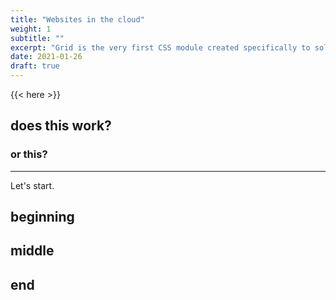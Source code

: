 ```yaml
---
title: "Websites in the cloud"
weight: 1
subtitle: ""
excerpt: "Grid is the very first CSS module created specifically to solve the layout problems we’ve all been hacking our way around for as long as we’ve been making websites."
date: 2021-01-26
draft: true
---
```


{{< here >}}


## does this work?

### or this?

---

Let's start.

## beginning

## middle

## end
